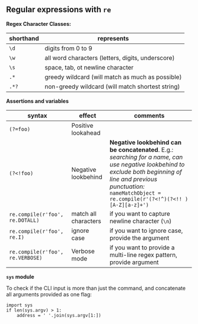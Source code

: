 ## Regular expressions with `re`

**Regex Character Classes:**

shorthand | represents
-|-
`\d` | digits from 0 to 9
`\w` | all word characters (letters, digits, underscore)
`\s` | space, tab, ot newline character
`.*` | greedy wildcard (will match as much as possible)
`.*?` | non-greedy wildcard (will match shortest string)


**Assertions and variables**

syntax | effect | comments
-|-|-
`(?=foo)` | Positive lookahead |
`(?<!foo)` | Negative lookbehind | **Negative lookbehind can be concatenated**.  E.g.: *searching for a name, can use negative lookbehind to exclude both beginning of line and previous punctuation:* `nameMatchObject = re.compile(r'(?<!^)(?<!! )[A-Z][a-z]+')`
`re.compile(r'foo', re.DOTALL)` | match all characters  | if you want to capture newline character (`\n`)
`re.compile(r'foo', re.I)` | ignore case | if you want to ignore case, provide the argument
`re.compile(r'foo', re.VERBOSE)` | Verbose mode | if you want to provide a multi-line regex pattern, provide argument

**`sys` module**

To check if the CLI input is more than just the command, and concatenate all arguments provided as one flag:
```
import sys
if len(sys.argv) > 1:
	address = ' '.join(sys.argv[1:])
```
